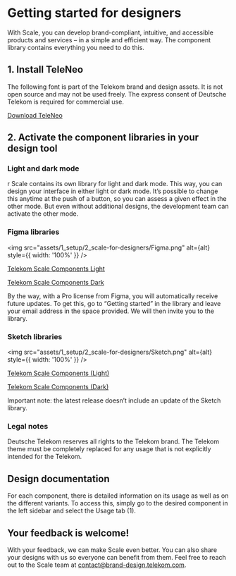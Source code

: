 # Getting started for designers



With Scale, you can develop brand-compliant, intuitive, and accessible products and services – in a simple and efficient way. The component library contains everything you need to do this.

## 1. Install TeleNeo

The following font is part of the Telekom brand and design assets. It is not open source and may not be used freely. The express consent of Deutsche Telekom is required for commercial use.

[Download TeleNeo](https://www.brand-design.telekom.com/asset/font-0-teleneo/)

## 2. Activate the component libraries in your design tool

### Light and dark mode
r
Scale contains its own library for light and dark mode. This way, you can design your interface in either light or dark mode. It’s possible to change this anytime at the push of a button, so you can assess a given effect in the other mode. But even without additional designs, the development team can activate the other mode.

### Figma libraries
<img src="assets/1_setup/2_scale-for-designers/Figma.png" alt={alt} style={{ width: '100%' }} />

<p><a href="https://www.figma.com/file/3xCcfn6sawB7EcfUjpr7OE/%E2%98%80%EF%B8%8F-Telekom-Scale-Beta-Light-1.0.0?type=design&node-id=11505%3A145418&mode=design&t=nAdhrYOpRNgurAwy-1" rel="nofollow" class="matomo_download">Telekom Scale Components Light </a></p>

<p><a href="https://www.figma.com/file/tdmMhhu1FbA0GTapn3cGb1/%F0%9F%8C%92Telekom-Scale-Beta-Dark-1.0.0?type=design&node-id=13102%3A157996&mode=design&t=ne7mjHvtsCeTlqjL-1" rel="nofollow" class="matomo_download">Telekom Scale Components Dark </a></p>

By the way, with a Pro license from Figma, you will automatically receive future updates. To get this, go to “Getting started” in the library and leave your email address in the space provided. We will then invite you to the library.

### Sketch libraries
<img src="assets/1_setup/2_scale-for-designers/Sketch.png" alt={alt} style={{ width: '100%' }} />

<p><a href="sketch://add-library?url=https%3A%2F%2Fwww.brand-design.telekom.com%2Fsketch-light.rss" rel="nofollow" class="matomo_download">Telekom Scale Components (Light)</a></p>

<p><a href="sketch://add-library?url=https%3A%2F%2Fwww.brand-design.telekom.com%2Fsketch-dark.rss" rel="nofollow" class="matomo_download">Telekom Scale Components (Dark)</a></p>

Important note: the latest release doesn’t include an update of the Sketch library.

### Legal notes

Deutsche Telekom reserves all rights to the Telekom brand. The Telekom theme must be completely replaced for any usage that is not explicitly intended for the Telekom. 

## Design documentation

For each component, there is detailed information on its usage as well as on the different variants. To access this, simply go to the desired component in the left sidebar and select the Usage tab (1).

## Your feedback is welcome!

With your feedback, we can make Scale even better. You can also share your designs with us so everyone can benefit from them.
Feel free to reach out to the Scale team at [contact@brand-design.telekom.com](mailto:contact@brand-design.telekom.com).